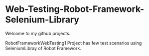# Web-Testing-Robot-Framework-Selenium-Library

Welcome to my github projects.

RobotFrameworkWebTesting1 Project has few test scenarios using SeleniumLibray of Robot Framework.
